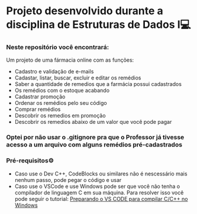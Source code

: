 <h1>Projeto desenvolvido durante a disciplina de Estruturas de Dados I💻</h1>

<h3>Neste repositório você encontrará:</h3>
<p>Um projeto de uma fármacia online com as funções:</p>
<ul>
  <li>Cadastro e validação de e-mails</li>
  <li>Cadastar, listar, buscar, excluir e editar os remédios</li>
  <li>Saber a quantidade de remedios que a farmácia possui cadastrados</li>
  <li>Os remédios com o estoque acabando</li>
  <li>Cadastrar promoção</li>
  <li>Ordenar os remédios pelo seu código</li>
  <li>Comprar remédios</li>
  <li>Descobrir os remedios em promoção</li>
  <li>Descobrir os remedios abaixo de um valor que você pode pagar</li>
</ul>
<h3>Optei por não usar o .gitignore pra que o Professor já tivesse acesso a um arquivo com alguns remédios pré-cadastrados</h3>
<h3>Pré-requisitos⚙</h3>
<ul>
  <li>Caso use o Dev C++, CodeBlocks ou similares não é nescessário mais nenhum passo, pode pegar o código e usar</li>
<li>Caso use o VSCode e use Windows pode ser que você não tenha o compilador de linguagem C em sua máquina. Para resolver isso você pode seguir o tutorial: <a href="https://medium.com/@juniortrojilio/preparando-o-vs-code-para-compilar-c-c-no-windows-988f4a91a557">Preparando o VS CODE para compilar C/C++ no Windows</a></li>
</ul>

